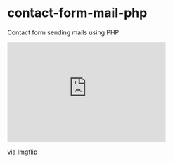 # contact-form-mail-php
Contact form sending mails using PHP

<div style="width:360px;max-width:100%;"><div style="height:0;padding-bottom:63.06%;position:relative;"><iframe width="360" height="227" style="position:absolute;top:0;left:0;width:100%;height:100%;" frameBorder="0" src="https://imgflip.com/embed/4dwu0c"></iframe></div><p><a href="https://imgflip.com/gif/4dwu0c">via Imgflip</a></p></div>
